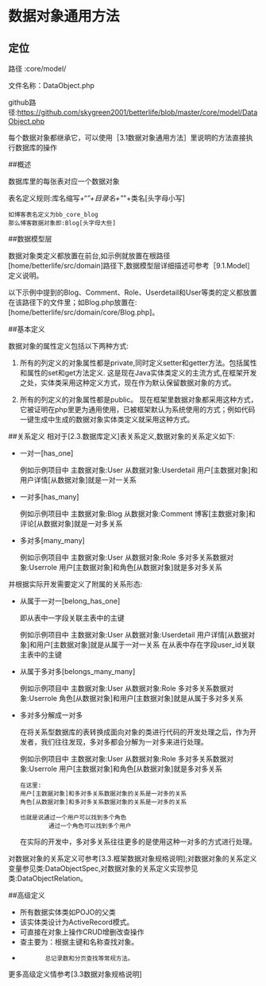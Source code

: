 # 数据对象通用方法

## 定位
路径    :core/model/

文件名称：DataObject.php

github路径:https://github.com/skygreen2001/betterlife/blob/master/core/model/DataObject.php

每个数据对象都继承它，可以使用［3.1数据对象通用方法］里说明的方法直接执行数据库的操作

##概述

数据库里的每张表对应一个数据对象

表名定义规则:库名缩写+“_”+目录名+"_"+类名[头字母小写]

    如博客表名定义为bb_core_blog
    那么博客数据对象即:Blog[头字母大些]


##数据模型层

数据对象类定义都放置在前台,如示例就放置在根路径[home/betterlife/src/domain]路径下,数据模型层详细描述可参考［9.1.Model］定义说明。

以下示例中提到的Blog、Comment、Role、Userdetail和User等类的定义都放置在该路径下的文件里；如Blog.php放置在:[home/betterlife/src/domain/core/Blog.php]。

##基本定义

数据对象的属性定义包括以下两种方式:

1. 所有的列定义的对象属性都是private,同时定义setter和getter方法。包括属性和属性的set和get方法定义.
   这是现在Java实体类定义的主流方式,在框架开发之处，实体类采用这种定义方式，现在作为默认保留数据对象的方式。

2. 所有的列定义的对象属性都是public。
    现在框架里数据对象都采用这种方式，它被证明在php里更为通用使用，已被框架默认为系统使用的方式；例如代码一键生成中生成的数据对象实体类定义就采用这种方式。

##关系定义
相对于[2.3.数据库定义]表关系定义,数据对象的关系定义如下:

* 一对一[has_one]

  例如示例项目中
      主数据对象:User
      从数据对象:Userdetail
      用户[主数据对象]和用户详情[从数据对象]就是一对一关系

* 一对多[has_many]

  例如示例项目中
      主数据对象:Blog
      从数据对象:Comment
      博客[主数据对象]和评论[从数据对象]就是一对多关系

* 多对多[many_many]

  例如示例项目中
      主数据对象:User
      从数据对象:Role
      多对多关系数据对象:Userrole
      用户[主数据对象]和角色[从数据对象]就是多对多关系

并根据实际开发需要定义了附属的关系形态:

* 从属于一对一[belong_has_one]

  即从表中一字段关联主表中的主键

  例如示例项目中
      主数据对象:User
      从数据对象:Userdetail
      用户详情[从数据对象]和用户[主数据对象]就是从属于一对一关系
      在从表中存在字段user_id关联主表中的主键

* 从属于多对多[belongs_many_many]

  例如示例项目中
      主数据对象:User
      从数据对象:Role
      多对多关系数据对象:Userrole
      角色[从数据对象]和用户[主数据对象]就是从属于多对多关系

* 多对多分解成一对多

    在将关系型数据库的表转换成面向对象的类进行代码的开发处理之后，作为开发者，我们往往发现，多对多都会分解为一对多来进行处理。

    例如示例项目中
      主数据对象:User
      从数据对象:Role
      多对多关系数据对象:Userrole
      用户[主数据对象]和角色[从数据对象]就是多对多关系

      在这里:
      用户[主数据对象]和多对多关系数据对象的关系是一对多的关系
      角色[从数据对象]和多对多关系数据对象的关系是一对多的关系

      也就是说通过一个用户可以找到多个角色
              通过一个角色可以找到多个用户

    在实际的开发中，多对多关系往往更多的是使用这种一对多的方式进行处理。

对数据对象的关系定义可参考[3.3.框架数据对象规格说明];对数据对象的关系定义变量参见类:DataObjectSpec,对数据对象的关系定义实现参见类:DataObjectRelation。


##高级定义

 * 所有数据实体类如POJO的父类
 * 该实体类设计为ActiveRecord模式。
 * 可直接在对象上操作CRUD增删改查操作
 * 查主要为：根据主键和名称查找对象。
 *            总记录数和分页查找等常规方法。

更多高级定义情参考[3.3数据对象规格说明]




